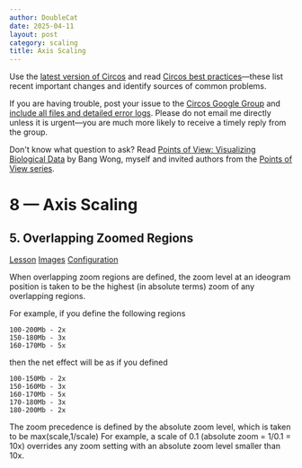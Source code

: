 ```yaml
---
author: DoubleCat
date: 2025-04-11
layout: post
category: scaling
title: Axis Scaling
---
```


Use the [latest version of Circos](/software/download/circos/) and read
[Circos best
practices](/documentation/tutorials/reference/best_practices/)—these list
recent important changes and identify sources of common problems.

If you are having trouble, post your issue to the [Circos Google
Group](https://groups.google.com/group/circos-data-visualization) and [include
all files and detailed error logs](/support/support/). Please do not email me
directly unless it is urgent—you are much more likely to receive a timely
reply from the group.

Don't know what question to ask? Read [Points of View: Visualizing Biological
Data](https://www.nature.com/nmeth/journal/v9/n12/full/nmeth.2258.html) by
Bang Wong, myself and invited authors from the [Points of View
series](https://mk.bcgsc.ca/pointsofview).

# 8 — Axis Scaling

## 5\. Overlapping Zoomed Regions

[Lesson](/documentation/tutorials/scaling/overlaping_zooms/lesson)
[Images](/documentation/tutorials/scaling/overlaping_zooms/images)
[Configuration](/documentation/tutorials/scaling/overlaping_zooms/configuration)

When overlapping zoom regions are defined, the zoom level at an ideogram
position is taken to be the highest (in absolute terms) zoom of any
overlapping regions.

For example, if you define the following regions

    
    
    100-200Mb - 2x
    150-180Mb - 3x
    160-170Mb - 5x
    

then the net effect will be as if you defined

    
    
    100-150Mb - 2x
    150-160Mb - 3x
    160-170Mb - 5x
    170-180Mb - 3x
    180-200Mb - 2x
    

The zoom precedence is defined by the absolute zoom level, which is taken to
be max(scale,1/scale) For example, a scale of 0.1 (absolute zoom = 1/0.1 =
10x) overrides any zoom setting with an absolute zoom level smaller than 10x.

